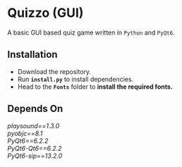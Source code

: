 # Quizzo (GUI)

A basic GUI based quiz game written in `Python` and `PyQt6`.


## Installation
* Download the repository.
* Run **`install.py`** to install dependencies.
* Head to the **`Fonts`** folder to **install the required fonts.**


## Depends On
*playsound==1.3.0*<br>
*pyobjc==8.1*<br>
*PyQt6==6.2.2*<br>
*PyQt6-Qt6==6.2.2*<br>
*PyQt6-sip==13.2.0*
